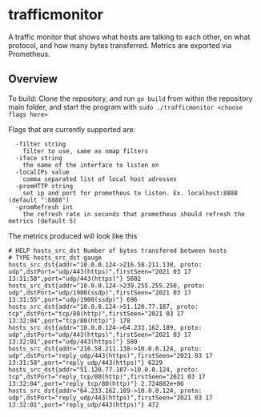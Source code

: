 # trafficmonitor

A traffic monitor that shows what hosts are talking to each other, on what protocol, and how many bytes transferred. Metrics are exported via Prometheus.

## Overview

To build: Clone the repository, and run `go build` from within the repository main folder, and start the program with `sudo ./trafficmonitor <choose flags here>`

Flags that are currently supported are:

```text
  -filter string
    filter to use, same as nmap filters
  -iface string
    the name of the interface to listen on
  -localIPs value
    comma separated list of local host adresses
  -promHTTP string
    set ip and port for prometheus to listen. Ex. localhost:8888 (default ":8888")
  -promRefresh int
    the refresh rate in seconds that prometheus should refresh the metrics (default 5)
```

The metrics produced will look like this

```prometheus
# HELP hosts_src_dst Number of bytes transfered between hosts
# TYPE hosts_src_dst gauge
hosts_src_dst{addr="10.0.0.124->216.58.211.138, proto: udp",dstPort="udp/443(https)",firstSeen="2021 03 17 13:31:58",port="udp/443(https)"} 5602
hosts_src_dst{addr="10.0.0.124->239.255.255.250, proto: udp",dstPort="udp/1900(ssdp)",firstSeen="2021 03 17 13:31:55",port="udp/1900(ssdp)"} 696
hosts_src_dst{addr="10.0.0.124->51.120.77.187, proto: tcp",dstPort="tcp/80(http)",firstSeen="2021 03 17 13:32:04",port="tcp/80(http)"} 178
hosts_src_dst{addr="10.0.0.124->64.233.162.189, proto: udp",dstPort="udp/443(https)",firstSeen="2021 03 17 13:32:01",port="udp/443(https)"} 580
hosts_src_dst{addr="216.58.211.138->10.0.0.124, proto: udp",dstPort="reply_udp/443(https)",firstSeen="2021 03 17 13:31:58",port="reply_udp/443(https)"} 6229
hosts_src_dst{addr="51.120.77.187->10.0.0.124, proto: tcp",dstPort="reply_tcp/80(http)",firstSeen="2021 03 17 13:32:04",port="reply_tcp/80(http)"} 2.724882e+06
hosts_src_dst{addr="64.233.162.189->10.0.0.124, proto: udp",dstPort="reply_udp/443(https)",firstSeen="2021 03 17 13:32:01",port="reply_udp/443(https)"} 472
```
